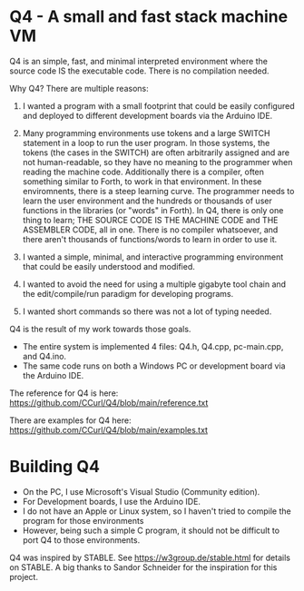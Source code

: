 # Q4 - A small and fast stack machine VM

Q4 is an simple, fast, and minimal interpreted environment where the source code IS the executable code. There is no compilation needed.

Why Q4? There are multiple reasons:

1. I wanted a program with a small footprint that could be easily configured and deployed to different development boards via the Arduino IDE.

2. Many programming environments use tokens and a large SWITCH statement in a loop to run the user program. In those systems, the tokens (the cases in the SWITCH) are often arbitrarily assigned and are not human-readable, so they have no meaning to the programmer when reading the machine code. Additionally there is a compiler, often something similar to Forth, to work in that environment. In these enviromnents, there is a steep learning curve. The programmer needs to learn the user environment and the hundreds or thousands of user functions in the libraries (or "words" in Forth). In Q4, there is only one thing to learn; THE SOURCE CODE IS THE MACHINE CODE and THE ASSEMBLER CODE, all in one. There is no compiler whatsoever, and there aren't thousands of functions/words to learn in order to use it.

3. I wanted a simple, minimal, and interactive programming environment that could be easily understood and modified.

4. I wanted to avoid the need for using a multiple gigabyte tool chain and the edit/compile/run paradigm for developing programs.

5. I wanted short commands so there was not a lot of typing needed.

Q4 is the result of my work towards those goals.

- The entire system is implemented 4 files: Q4.h, Q4.cpp, pc-main.cpp, and Q4.ino.
- The same code runs on both a Windows PC or development board via the Arduino IDE. 

The reference for Q4 is here:   https://github.com/CCurl/Q4/blob/main/reference.txt

There are examples for Q4 here: https://github.com/CCurl/Q4/blob/main/examples.txt

# Building Q4

- On the PC, I use Microsoft's Visual Studio (Community edition). 
- For Development boards, I use the Arduino IDE. 
- I do not have an Apple or Linux system, so I haven't tried to compile the program for those environments
- However, being such a simple C program, it should not be difficult to port Q4 to those environments.

Q4 was inspired by STABLE. See https://w3group.de/stable.html for details on STABLE.
A big thanks to Sandor Schneider for the inspiration for this project.
